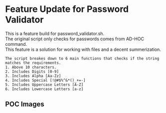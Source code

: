 # Feature Update for Password Validator

This is a feature build for password_validator.sh. <br />
	The original script only checks for passwords comes from AD-HOC command. <br />
	This feature is a solution for working with files and a decent summerization. <br />
	
	The script breakes down to 6 main functions that checks if the string matches the requirements.
	1. Above 10 characters.
	2. Includes Digits [0-9]
	3. Includes Alpha [Aa-Zz]
	4. Includes Special [!@#$%^&*()_+=-]
	5. Includes Uppercase Letters [A-Z]
	6. Includes Lowercase Letters [a-z]
	
 ## POC Images
 
 

